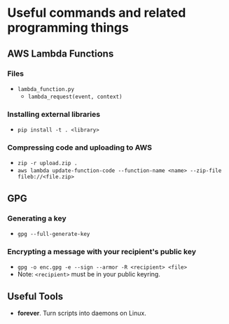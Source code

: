 # Useful commands and related programming things

## AWS Lambda Functions

### Files
* `lambda_function.py`
  * `lambda_request(event, context)`

### Installing external libraries
* `pip install -t . <library>`

### Compressing code and uploading to AWS
* `zip -r upload.zip .`
* `aws lambda update-function-code --function-name <name> --zip-file fileb://<file.zip>`


## GPG

### Generating a key
* `gpg --full-generate-key`

### Encrypting a message with your recipient's public key
* `gpg -o enc.gpg -e --sign --armor -R <recipient> <file>`
* Note: `<recipient>` must be in your public keyring.


## Useful Tools
* **forever**. Turn scripts into daemons on Linux.
